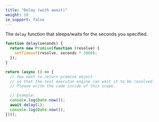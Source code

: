 ```yaml
---
title: "Delay (with await)"
weight: 10
ie_support: false
---
```


The `delay` function that sleeps/waits for the seconds you specified.

```js
function delay(seconds) {
  return new Promise(function (resolve) {
    setTimeout(resolve, seconds * 1000);
  });
}

return (async () => {
  // You want to return promise object
  // so that the test executon engine can wait it to be resolved.
  // Please write the code inside of this scope.

  // Example:
  console.log(Date.now());
  await delay(1);
  console.log(Date.now());
})();
```
